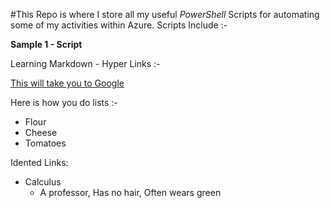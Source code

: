 #This Repo is where I store all my useful _PowerShell_ Scripts for automating some of my activities within Azure.  Scripts Include :-

**Sample 1 - Script**

Learning Markdown - Hyper Links :-

[This will take you to Google](google.com)

Here is how you do lists :-

* Flour
* Cheese
* Tomatoes

Idented Links:

* Calculus
    * A professor, Has no hair, Often wears green

